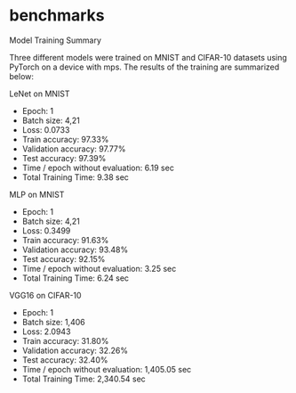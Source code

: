 # benchmarks

Model Training Summary

Three different models were trained on MNIST and CIFAR-10 datasets using PyTorch on a device with mps. The results of the training are summarized below:

LeNet on MNIST

- Epoch: 1
- Batch size: 4,21
- Loss: 0.0733
- Train accuracy: 97.33%
- Validation accuracy: 97.77%
- Test accuracy: 97.39%
- Time / epoch without evaluation: 6.19 sec
- Total Training Time: 9.38 sec

MLP on MNIST

- Epoch: 1
- Batch size: 4,21
- Loss: 0.3499
- Train accuracy: 91.63%
- Validation accuracy: 93.48%
- Test accuracy: 92.15%
- Time / epoch without evaluation: 3.25 sec
- Total Training Time: 6.24 sec

VGG16 on CIFAR-10

- Epoch: 1
- Batch size: 1,406
- Loss: 2.0943
- Train accuracy: 31.80%
- Validation accuracy: 32.26%
- Test accuracy: 32.40%
- Time / epoch without evaluation: 1,405.05 sec
- Total Training Time: 2,340.54 sec
